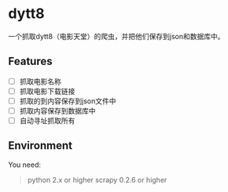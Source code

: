 # dytt8

一个抓取dytt8（电影天堂）的爬虫，并把他们保存到json和数据库中。

## Features
* [ ] 抓取电影名称
* [ ] 抓取电影下载链接
* [ ] 抓取的到内容保存到json文件中
* [ ] 抓取内容保存到数据库中
* [ ] 自动寻址抓取所有
 
## Environment
You need:
> python 2.x or higher
> scrapy 0.2.6 or higher



